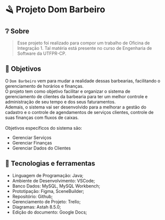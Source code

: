 <h1>
  <p>🪒 Projeto Dom Barbeiro</p>
</h1>

## ❔ Sobre

> Esse projeto foi realizado para compor um trabalho de Oficina de Integração 1. Tal matéria está presente no curso de Engenharia de Software da UTFPR-CP.

## 📌 Objetivos

O `Dom Barbeiro` vem para mudar a realidade dessas barbearias, facilitando o gerenciamento de horários e finanças.<br>
O projeto tem como objetivo facilitar e organizar  o sistema de gerenciamento de clientes da barbearia para ter um melhor controle e administração de seu tempo e dos seus faturamentos.<br>
Ademais, o sistema vai ser desenvolvido para a melhorar a gestão do cadastro e o controle de agendamentos de serviços clientes, controle de suas finanças com  fluxos de caixas.<br><br>
Objetivos específicos do sistema são: 
- Gerenciar Serviços 
- Gerenciar Finanças 
- Gerenciar Dados do Clientes

## 🔨 Tecnologias e ferramentas

- Linguagem de Programação: Java; 
- Ambiente de Desenvolvimento: VSCode; 
- Banco Dados: MySQL, MySQL Workbench; 
- Prototipação: Figma, SceneBuilder; 
- Repositório: Github;
- Gerenciamento de Projeto: Trello; 
- Diagramas: Astah 8.5.0; 
- Edição do documento: Google Docs;
